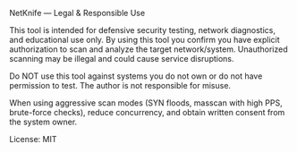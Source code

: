 NetKnife — Legal & Responsible Use

This tool is intended for defensive security testing, network diagnostics, and educational use only. By using this tool you confirm you have explicit authorization to scan and analyze the target network/system. Unauthorized scanning may be illegal and could cause service disruptions.

Do NOT use this tool against systems you do not own or do not have permission to test. The author is not responsible for misuse.

When using aggressive scan modes (SYN floods, masscan with high PPS, brute-force checks), reduce concurrency, and obtain written consent from the system owner.

License: MIT
